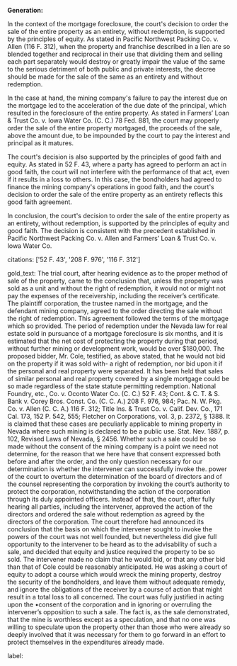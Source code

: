 **Generation:**


In the context of the mortgage foreclosure, the court's decision to order the sale of the entire property as an entirety, without redemption, is supported by the principles of equity. As stated in Pacific Northwest Packing Co. v. Allen (116 F. 312), when the property and franchise described in a lien are so blended together and reciprocal in their use that dividing them and selling each part separately would destroy or greatly impair the value of the same to the serious detriment of both public and private interests, the decree should be made for the sale of the same as an entirety and without redemption.

In the case at hand, the mining company's failure to pay the interest due on the mortgage led to the acceleration of the due date of the principal, which resulted in the foreclosure of the entire property. As stated in Farmers’ Loan & Trust Co. v. Iowa Water Co. (C. C.) 78 Fed. 881, the court may properly order the sale of the entire property mortgaged, the proceeds of the sale, above the amount due, to be impounded by the court to pay the interest and principal as it matures.

The court's decision is also supported by the principles of good faith and equity. As stated in 52 F. 43, where a party has agreed to perform an act in good faith, the court will not interfere with the performance of that act, even if it results in a loss to others. In this case, the bondholders had agreed to finance the mining company's operations in good faith, and the court's decision to order the sale of the entire property as an entirety reflects this good faith agreement.

In conclusion, the court's decision to order the sale of the entire property as an entirety, without redemption, is supported by the principles of equity and good faith. The decision is consistent with the precedent established in Pacific Northwest Packing Co. v. Allen and Farmers’ Loan & Trust Co. v. Iowa Water Co. 

citations: ['52 F. 43', '208 F. 976', '116 F. 312']

gold_text: The trial court, after hearing evidence as to the proper method of sale of the property, came to the conclusion that, unless the property was sold as a unit and without the right of redemption, it would not or might not pay the expenses of the receivership, including the receiver’s certificate. The plaintiff corporation, the trustee named in the mortgage, and the defendant mining company, agreed to the order directing the sale without the right of redemption. This agreement followed the terms of the mortgage which so provided. The period of redemption under the Nevada law for real estate sold in pursuance of a mortgage foreclosure is six months, and it is estimated that the net cost of protecting the property during that period, without further mining or development work, would be over $180,000. The proposed bidder, Mr. Cole, testified, as above stated, that he would not bid on the property if it was sold with- a right of redemption, nor bid upon it if the personal and real property were separated. It has been held that sales of similar personal and real property covered by a single mortgage could be so made regardless of the state statute permitting redemption. National Foundry, etc., Co. v. Oconto Water Co. (C. C.) 52 F. 43; Cont. & C. T. & S. Bank v. Corey Bros. Const. Co. (C. C. A.) 208 F. 976, 984; Pac. N. W. Pkg. Co. v. Allen (C. C. A.) 116 F. 312; Title Ins. & Trust Co. v. Calif. Dev. Co., 171 Cal. 173, 152 P. 542, 555; Fletcher on Corporations, vol. 3, p. 2372, § 1388. It is claimed that these cases are peculiarly applicable to mining property in Nevada where such mining is declared to be a public use. Stat. Nev. 1887, p. 102, Revised Laws of Nevada, § 2456. Whether such a sale could be so made without the consent of the mining company is a point we need not determine, for the reason that we here have that consent expressed both before and after the order, and the only question necessary for our determination is whether the intervener can successfully invoke the. power of the court to overturn the determination of the board of directors and of the counsel representing the corporation by invoking the court’s authority to protect the corporation, notwithstanding the action of the corporation through its duly appointed officers. Instead of that, the court, after fully hearing all parties, including the intervener, approved the action of the directors and ordered the sale without redemption as agreed by the directors of the corporation. The court therefore had announced its conclusion that the basis on which the intervener sought to invoke the powers of the court was not well founded, but nevertheless did give full opportunity to the intervener to be heard as to the advisability of such a sale, and decided that equity and justice required the property to be so sold. The intervener made no claim that he would bid, or that any other bid than that of Cole could be reasonably anticipated. He was asking a court of equity to adopt a course which would wreck the mining property, destroy the security of the bondholders, and leave them without adequate remedy, and ignore the obligations of the receiver by a course of action that might result in a total loss to all concerned. The court was fully justified in acting upon the •consent of the corporation and in ignoring or overruling the intervener’s opposition to such a sale. The fact is, as the sale demonstrated, that the mine is worthless except as a speculation, and that no one was willing to speculate upon the property other than those who were already so deeply involved that it was necessary for them to go forward in an effort to protect themselves in the expenditures already made.

label: 